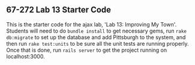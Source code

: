 67-272 Lab 13 Starter Code
---

This is the starter code for the ajax lab, 'Lab 13: Improving My Town'.  Students will need to do `bundle install` to get necessary gems, run `rake db:migrate` to set up the database and add Pittsburgh to the system, and then run `rake test:units` to be sure all the unit tests are running properly.  Once that is done, run `rails server` to get the project running on localhost:3000.

